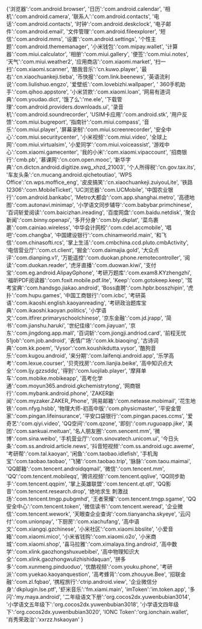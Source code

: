 {'浏览器':'com.android.browser',
'日历':'com.android.calendar',
'相机':'com.android.camera',
'联系人':'com.android.contacts',
'电话':'com.android.contacts',
'时钟':'com.android.deskclock',
'电子邮件':'com.android.email',
'文件管理':'com.android.fileexplorer',
'短信':'com.android.mms',
'设置':'com.android.settings',
'个性主题':'com.android.thememanager',
'小米钱包':'com.mipay.wallet',
'计算器':'com.miui.calculator',
'相册':'com.miui.gallery',
'便签':'com.miui.notes',
'天气':'com.miui.weather2',
'应用商店':'com.xiaomi.market',
'扫一扫':'com.xiaomi.scanner',
'酷我音乐':'cn.kuwo.player',
'最右':'cn.xiaochuankeji.tieba',
'币快报':'com.link.beenews',
'英语流利说':'com.liulishuo.engzo',
'爱壁纸':'com.lovebizhi.wallpaper',
' 360手机助手':'com.qihoo.appstore',
'小米贷款':'com.xiaomi.loan',
'网易有道词典':'com.youdao.dict',
'饿了么':'me.ele',
'下载管理':'com.android.providers.downloads.ui',
'录音机':'com.android.soundrecorder',
'USIM卡应用':'com.android.stk',
'用户反馈':'com.miui.bugreport',
'指南针':'com.miui.compass',
'音乐':'com.miui.player',
'屏幕录制':'com.miui.screenrecorder',
'安全中心':'com.miui.securitycenter',
'小米视频':'com.miui.video',
'全球上网':'com.miui.virtualsim',
'小爱同学':'com.miui.voiceassist',
'游戏中心':'com.xiaomi.gamecenter',
'我的小米':'com.xiaomi.vipaccount',
'招商银行':'cmb.pb',
'慕课网':'cn.com.open.mooc',
'新华字典':'cn.dictcn.android.digitize.swg_xhzd_21003',
'个人所得税':'cn.gov.tax.its',
'车友头条':'cn.mucang.android.qichetoutiao',
'WPS Office':'cn.wps.moffice_eng',
'皮皮搞笑':'cn.xiaochuankeji.zuiyouLite',
'铁路12306':'com.MobileTicket',
'UC浏览器':'com.UCMobile',
'中国农业银行':'com.android.bankabc',
'Metro大都会':'com.app.shanghai.metro',
'高德地图':'com.autonavi.minimap',
'小学语文同步辅导':'com.babybar.primchinese',
'百词斩爱阅读':'com.baicizhan.ireading',
'百度网盘':'com.baidu.netdisk',
'聚合新闻':'com.binny.openapi',
'多开分身':'com.bly.dkplat',
'菜鸟裹裹':'com.cainiao.wireless',
'中华会计网校':'com.cdel.accmobile',
'唱吧':'com.changba',
'中国建设银行':'com.chinamworld.main',
'和飞信':'com.chinasofti.rcs',
'掌上生活':'com.cmbchina.ccd.pluto.cmbActivity',
'电信营业厅':'com.ct.client',
'掘金':'com.daimajia.gold',
'大众点评':'com.dianping.v1',
'万能遥控':'com.duokan.phone.remotecontroller',
'阅读':'com.duokan.reader',
'虎牙直播':'com.duowan.kiwi',
'支付宝':'com.eg.android.AlipayGphone',
'考研万题库':'com.exam8.KYzhengzhi',
'福昕PDF阅读器':'com.foxit.mobile.pdf.lite',
'Keep':'com.gotokeep.keep',
'驾考宝典':'com.handsgo.jiakao.android',
'Boss直聘':'com.hpbr.bosszhipin',
'虎扑':'com.hupu.games',
'中国工商银行':'com.icbc',
'考研英语':'com.ikaoshi.english.kaoyanreading',
'考研政治题库宝典':'com.ikaoshi.kaoyan.politics',
'小学语文':'com.itfirer.primaryschoolchinese',
'京东金融':'com.jd.jrapp',
'简书':'com.jianshu.haruki',
'世纪佳缘':'com.jiayuan',
'京东':'com.jingdong.app.mall',
'百词斩':'com.jiongji.andriod.card',
'前程无忧51job':'com.job.android',
'表情广场':'com.kk.biaoqing',
'古诗词典':'com.kk.poem',
'Vysor':'com.koushikdutta.vysor',
'酷狗音乐':'com.kugou.android',
'来分期':'com.laifenqi.android.app',
'乐学高考':'com.lexue.courser',
'贝壳找房':'com.lianjia.beike',
'高中知识点大全':'com.ljy.gzzsddq',
'得到':'com.luojilab.player',
'摩拜单车':'com.mobike.mobikeapp',
'高考化学通':'com.moyun365.android.gkchemistrytong',
'网商银行':'com.mybank.android.phone',
'ZAKER新闻':'com.myzaker.ZAKER_Phone',
'网易邮箱':'com.netease.mobimail',
'花生地铁':'com.nfyg.hsbb',
'物理大师-初高中版':'com.physicmaster',
'平安金管家':'com.pingan.lifeinsurance',
'平安口袋银行':'com.pingan.paces.ccms',
'爱奇艺':'com.qiyi.video',
'QQ空间':'com.qzone',
'即刻':'com.ruguoapp.jike',
'美团':'com.sankuai.meituan',
'名人朋友圈':'com.sencent.mm',
'微博':'com.sina.weibo',
'手机营业厅':'com.sinovatech.unicom.ui',
'今日头条':'com.ss.android.article.news',
'抖音短视频':'com.ss.android.ugc.aweme',
'考研帮':'com.tal.kaoyan',
'闲鱼':'com.taobao.idlefish',
'手机淘宝':'com.taobao.taobao',
'飞猪':'com.taobao.trip',
'脉脉':'com.taou.maimai',
'QQ邮箱':'com.tencent.androidqqmail',
'微信':'com.tencent.mm',
'QQ':'com.tencent.mobileqq',
'腾讯视频':'com.tencent.qqlive',
'QQ同步助手':'com.tencent.qqpim',
'掌上英雄联盟':'com.tencent.qt.qtl',
'QQ影音':'com.tencent.research.drop',
'绝地求生 刺激战场':'com.tencent.tmgp.pubgmhd',
'王者荣耀':'com.tencent.tmgp.sgame',
'QQ安全中心':'com.tencent.token',
'微信读书':'com.tencent.weread',
'企业微信':'com.tencent.wework',
'天眼查企业查询':'com.tianyancha.skyeye',
'云闪付':'com.unionpay',
'下厨房':'com.xiachufang',
'高中语文':'com.xiangqi.gzchinese',
'小米社区':'com.xiaomi.bbslite',
'小爱音箱':'com.xiaomi.mico',
'小米省钱购':'com.xiaomi.o2o',
'小米商城':'com.xiaomi.shop',
'喜马拉雅':'com.ximalaya.ting.android',
'高中数学':'com.xlink.gaozhongshuxuebibei',
'高中物理知识大全':'com.xlink.gaozhongwulizhishidaquan',
'拼多多':'com.xunmeng.pinduoduo',
'优酷视频':'com.youku.phone',
'考研派':'com.yuekao.kaoyanquestion',
'高考蜂背':'com.zhouyue.Bee',
'招联金融':'com.zl.fqbao',
'携程旅行':'ctrip.android.view',
'企业微信分身':'dkplugin.lse.ptf',
'虾米音乐':'fm.xiami.main',
'imToken':'im.token.app',
'多闪':'my.maya.android',
'二年级语文下册':'org.cocos2dx.yuwenbubian3014',
'小学语文五年级下':'org.cocos2dx.yuwenbubian3018',
'小学语文四年级下':'org.cocos2dx.yuwenbubian3020',
'IONC Token':'org.ionchain.wallet',
'肖秀荣政治':'xxrzz.hskaoyan'
}
